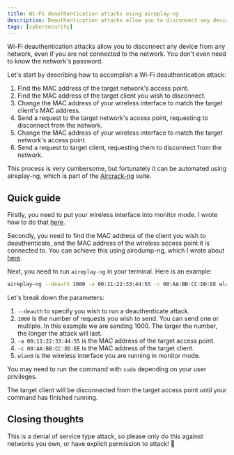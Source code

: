 ```yaml
---
title: Wi-Fi deauthentication attacks using aireplay-ng
description: Deauthentication attacks allow you to disconnect any device from any network, even if you are not connected to the network.
tags: [cybersecurity]
---
```


Wi-Fi deauthentication attacks allow you to disconnect any device from any network, even if you are not connected to the network. You don't even need to know the network's password.

Let's start by describing how to accomplish a Wi-Fi deauthentication attack:

1. Find the MAC address of the target network's access point.
2. Find the MAC address of the target client you wish to disconnect.
3. Change the MAC address of your wireless interface to match the target client's MAC address.
4. Send a request to the target network's access point, requesting to disconnect from the network.
5. Change the MAC address of your wireless interface to match the target network's access point.
6. Send a request to target client, requesting them to disconnect from the network.

This process is very cumbersome, but fortunately it can be automated using aireplay-ng, which is part of the [Aircrack-ng](https://aircrack-ng.org/?ref=inkyvoxel.com) suite.

## Quick guide

Firstly, you need to put your wireless interface into monitor mode. I wrote how to do that [here](/how-to-enable-monitor-mode/).

Secondly, you need to find the MAC address of the client you wish to deauthenticate, and the MAC address of the wireless access point it is connected to. You can achieve this using airodump-ng, which I wrote about [here](/how-to-sniff-wi-fi-packets-using-airodump-ng/).

Next, you need to run `aireplay-ng` in your terminal. Here is an example:

```sh
aireplay-ng --deauth 1000 -a 00:11:22:33:44:55 -c 00:AA:BB:CC:DD:EE wlan0
```

Let's break down the parameters:

1. `--deauth` to specify you wish to run a deauthenticate attack.
2. `1000` is the number of requests you wish to send. You can send one or multiple. In this example we are sending 1000. The larger the number, the longer the attack will last.
3. `-a 00:11:22:33:44:55` is the MAC address of the target access point.
4. `-c 00:AA:BB:CC:DD:EE` is the MAC address of the target client.
5. `wlan0` is the wireless interface you are running in monitor mode.

You may need to run the command with `sudo` depending on your user privileges.

The target client will be disconnected from the target access point until your command has finished running.

## Closing thoughts

This is a denial of service type attack, so please only do this against networks you own, or have explicit permission to attack! 🙏
